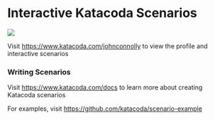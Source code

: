 # Interactive Katacoda Scenarios

[![](http://shields.katacoda.com/katacoda/johnconnolly/count.svg)](https://www.katacoda.com/johnconnolly "Get your profile on Katacoda.com")

Visit https://www.katacoda.com/johnconnolly to view the profile and interactive scenarios

### Writing Scenarios
Visit https://www.katacoda.com/docs to learn more about creating Katacoda scenarios

For examples, visit https://github.com/katacoda/scenario-example
